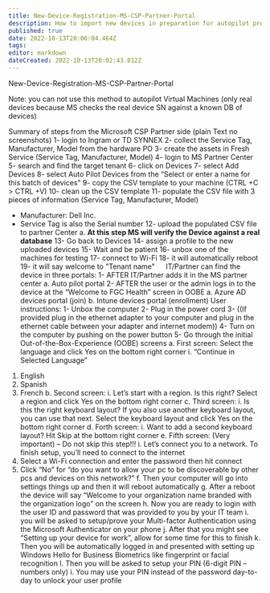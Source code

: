 ```yaml
---
title: New-Device-Registration-MS-CSP-Partner-Portal
description: How to import new devices in preparation for autopilot provisioning
published: true
date: 2022-10-13T20:06:04.464Z
tags: 
editor: markdown
dateCreated: 2022-10-13T20:02:43.812Z
---
```


New-Device-Registration-MS-CSP-Partner-Portal

Note: you can not use this method to autopilot Virtual Machines (only real devices because MS checks the real device SN against a known DB of devices)

Summary of steps from the Microsoft CSP Partner side (plain Text no screenshots)
1-	login to Ingram or TD SYNNEX
2-	collect the Service Tag, Manufacturer, Model from the hardware PO 
3-	create the assets in Fresh Service (Service Tag, Manufacturer, Model)
4-	login to MS Partner Center
5-	search and find the target tenant
6-	click on Devices
7-	select Add Devices 
8-	select Auto Pilot Devices from the “Select or enter a name for this batch of devices”
9-	copy the CSV template to your machine (CTRL +C > CTRL +V)
10-	clean up the CSV template
11-	populate the CSV file with 3 pieces of information (Service Tag, Manufacturer, Model)
-	Manufacturer: Dell Inc.
-	Service Tag is also the Serial number
12-	upload the populated CSV file to partner Center
a.	**At this step MS will verify the Device against a real database**
13-	Go back to Devices
14-	assign a profile to the new uploaded devices
15- Wait and be patient
16- unbox one of the machines for testing
17- connect to Wi-Fi
18- it will automatically reboot
19- it will say welcome to "Tenant name"
 
IT/Partner can find the device in three portals:
1-	AFTER IT/Partner adds it in the MS partner center
a.	Auto pilot portal
2-	AFTER the user or the admin logs in to the device at the “Welcome to FGC Health” screen in OOBE
a.	Azure AD devices portal (join)
b.	Intune devices portal (enrollment)
User instructions:
1-	Unbox the computer
2-	Plug in the power cord
3-	((If provided plug in the ethernet adapter to your computer and plug in the ethernet cable between your adapter and internet modem))
4-	Turn on the computer by pushing on the power button
5-	Go through the initial Out-of-the-Box-Experience (OOBE) screens
a.	First screen: Select the language and click Yes on the bottom right corner
i.	“Continue in Selected Language”
1.	English
2.	Spanish
3.	French
b.	Second screen:
i.	Let’s start with a region. Is this right? Select a region and click Yes on the bottom right corner
c.	Third screen:
i.	Is this the right keyboard layout? If you also use another keyboard layout, you can use that next. Select the keyboard layout and click Yes on the bottom right corner
d.	Forth screen:
i.	Want to add a second keyboard layout? Hit Skip at the bottom right corner
e.	Fifth screen: (Very important) – Do not skip this step!!!
i.	Let’s connect you to a network. To finish setup, you’ll need to connect to the internet
1.	Select a Wi-Fi connection and enter the password then hit connect
2.	Click “No” for “do you want to allow your pc to be discoverable by other pcs and devices on this network?” 
f.	Then your computer will go into settings things up and then it will reboot automatically
g.	After a reboot the device will say “Welcome to your organization name branded with the organization logo” on the screen
h.	Now you are ready to login with the user ID and password that was provided to you by your IT team
i.	you will be asked to setup/prove your Multi-factor Authentication using the Microsoft Authenticator on your phone
j.	After that you might see “Setting up your device for work”, allow for some time for this to finish
k.	Then you will be automatically logged in and presented with setting up Windows Hello for Business Biometrics like fingerprint or facial recognition
l.	Then you will be asked to setup your PIN (6-digit PIN – numbers only)
i.	You may use your PIN instead of the password day-to-day to unlock your user profile



